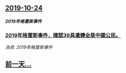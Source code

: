 ## [2019-10-24](/news/2019/10/24/index.md)

##### 2019年格雷斯事件
### [ 2019年格雷斯事件，確認39具遺體全是中國公民。 ](/news/2019/10/24/2019年格雷斯事件-確認39具遺體全是中國公民.md)
_消息: 2019年格雷斯事件_

## [前一天...](/news/2019/10/23/index.md)

